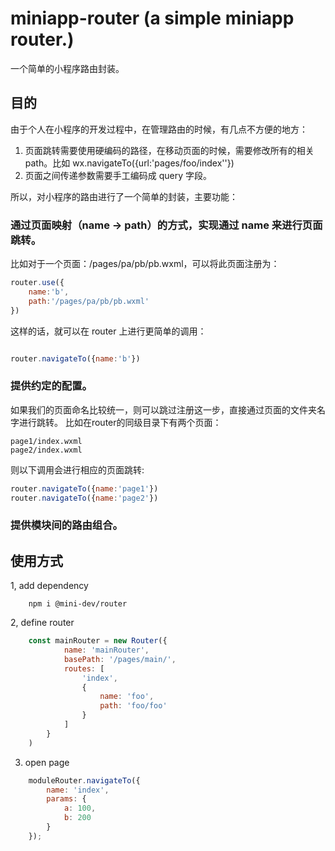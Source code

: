 # miniapp-router (a simple miniapp router.)

一个简单的小程序路由封装。

## 目的

由于个人在小程序的开发过程中，在管理路由的时候，有几点不方便的地方：

1. 页面跳转需要使用硬编码的路径，在移动页面的时候，需要修改所有的相关path。比如 wx.navigateTo({url:'pages/foo/index''})
2. 页面之间传递参数需要手工编码成 query 字段。

所以，对小程序的路由进行了一个简单的封装，主要功能：

### 通过页面映射（name -> path）的方式，实现通过 name 来进行页面跳转。
比如对于一个页面：/pages/pa/pb/pb.wxml，可以将此页面注册为：

```javascript
router.use({
    name:'b',
    path:'/pages/pa/pb/pb.wxml'
})
```

这样的话，就可以在 router 上进行更简单的调用：

```javascript

router.navigateTo({name:'b'})
```

### 提供约定的配置。
如果我们的页面命名比较统一，则可以跳过注册这一步，直接通过页面的文件夹名字进行跳转。
比如在router的同级目录下有两个页面：

    page1/index.wxml
    page2/index.wxml

则以下调用会进行相应的页面跳转:
```javascript
router.navigateTo({name:'page1'})
router.navigateTo({name:'page2'})
```

### 提供模块间的路由组合。



## 使用方式

1, add dependency

```shell
    npm i @mini-dev/router
```

2, define router

```javascript
    const mainRouter = new Router({
            name: 'mainRouter',
            basePath: '/pages/main/',
            routes: [
                'index',
                {
                    name: 'foo',
                    path: 'foo/foo'
                }
            ]
        }
    )
```

3. open page

```javascript
    moduleRouter.navigateTo({
        name: 'index',
        params: {
            a: 100,
            b: 200
        }
    });
```
